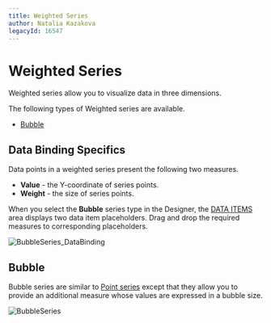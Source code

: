 ```yaml
---
title: Weighted Series
author: Natalia Kazakova
legacyId: 16547
---
```

# Weighted Series
Weighted series allow you to visualize data in three dimensions.

The following types of Weighted series are available.
* [Bubble](#bubble)

## Data Binding Specifics
Data points in a weighted series present the following two measures.
* **Value** - the Y-coordinate of series points.
* **Weight** - the size of series points.

When you select the **Bubble** series type in the Designer, the [DATA ITEMS](../../../ui-elements/data-items-pane.md) area displays two data item placeholders. Drag and drop the required measures to corresponding placeholders.

![BubbleSeries_DataBinding](../../../../../images/img117789.png)

## <a name="bubble"/>Bubble
Bubble series are similar to [Point series](point-and-line-series.md) except that they allow you to provide an additional measure whose values are expressed in a bubble size.

![BubbleSeries](../../../../../images/img117790.png)